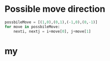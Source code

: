 
# Possible move direction

```python
possbileMove = [(1,0),(0,1),(-1,0),(0,-1)]
for move in possbileMove:
    nexti, nextj = i+move[0], j+move[1]
```
# my
